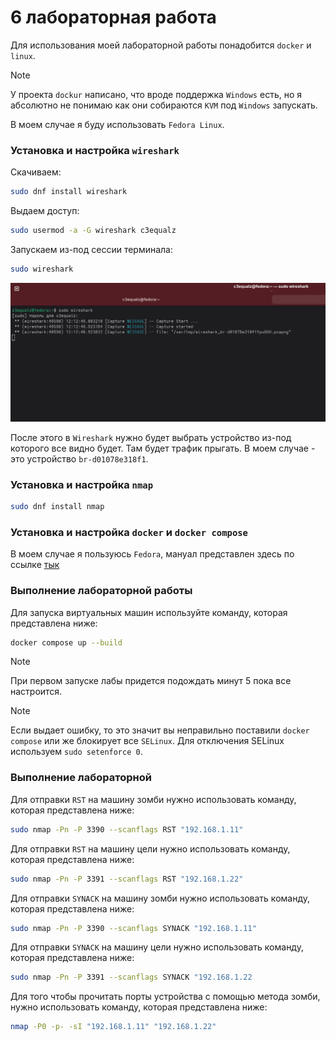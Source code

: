 # 6 лабораторная работа

Для использования моей лабораторной работы понадобится `docker` и `linux`. 

> [!NOTE]
> У проекта `dockur` написано, что вроде поддержка `Windows` есть,
> но я абсолютно не понимаю как они собираются `KVM` под `Windows` запускать. 

В моем случае я буду использовать `Fedora Linux`. 

### Установка и настройка `wireshark`

Скачиваем: 

```bash
sudo dnf install wireshark
```

Выдаем доступ: 

```bash
sudo usermod -a -G wireshark c3equalz
```

Запускаем из-под сессии терминала:

```bash
sudo wireshark
```

![img.png](docs/1.png)

После этого в `Wireshark` нужно будет выбрать устройство из-под которого все видно будет. Там будет трафик прыгать. 
В моем случае - это устройство `br-d01078e318f1`. 

### Установка и настройка `nmap`

```bash
sudo dnf install nmap
```

### Установка и настройка `docker` и `docker compose`

В моем случае я пользуюсь `Fedora`, мануал представлен здесь по ссылке [тык](https://docs.fedoraproject.org/en-US/quick-docs/installing-docker/)

### Выполнение лабораторной работы

Для запуска виртуальных машин используйте команду, которая представлена ниже:

```bash
docker compose up --build
```

> [!NOTE]
> При первом запуске лабы придется подождать минут 5 пока все настроится. 

> [!NOTE]
> Если выдает ошибку, то это значит вы неправильно поставили `docker compose` или же блокирует все `SELinux`. 
> Для отключения SELinux используем `sudo setenforce 0`.

### Выполнение лабораторной 

Для отправки `RST` на машину зомби нужно использовать команду, которая представлена ниже: 

```bash
sudo nmap -Pn -P 3390 --scanflags RST "192.168.1.11"
```

Для отправки `RST` на машину цели нужно использовать команду, которая представлена ниже: 

```bash
sudo nmap -Pn -P 3391 --scanflags RST "192.168.1.22"
```

Для отправки `SYNACK` на машину зомби нужно использовать команду, которая представлена ниже: 

```bash
sudo nmap -Pn -P 3390 --scanflags SYNACK "192.168.1.11"
```

Для отправки `SYNACK` на машину цели нужно использовать команду, которая представлена ниже: 

```bash
sudo nmap -Pn -P 3391 --scanflags SYNACK "192.168.1.22
```

Для того чтобы прочитать порты устройства с помощью метода зомби, нужно использовать команду, которая представлена ниже:

```bash
nmap -P0 -p- -sI "192.168.1.11" "192.168.1.22"
```
